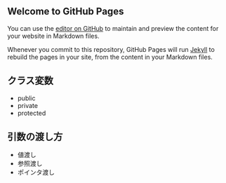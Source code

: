## Welcome to GitHub Pages

You can use the [editor on GitHub](https://github.com/ksktkd/cpptips/edit/gh-pages/index.md) to maintain and preview the content for your website in Markdown files.

Whenever you commit to this repository, GitHub Pages will run [Jekyll](https://jekyllrb.com/) to rebuild the pages in your site, from the content in your Markdown files.

## クラス変数

- public
- private
- protected

## 引数の渡し方

- 値渡し
- 参照渡し
- ポインタ渡し
